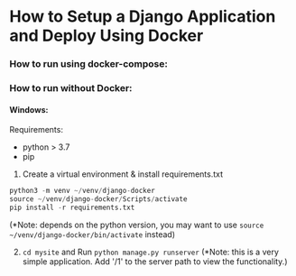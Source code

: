 # How to Setup a Django Application and Deploy Using Docker

### How to run using docker-compose:


### How to run without Docker:
#### Windows:
Requirements: 
  - python > 3.7
  - pip

1. Create a virtual environment & install requirements.txt
```python
python3 -m venv ~/venv/django-docker
source ~/venv/django-docker/Scripts/activate
pip install -r requirements.txt
```
(*Note: depends on the python version, you may want to use `source ~/venv/django-docker/bin/activate` instead)

     
2. `cd mysite` and Run `python manage.py runserver`
(*Note: this is a very simple application. Add '/1' to the server path to view the functionality.)
